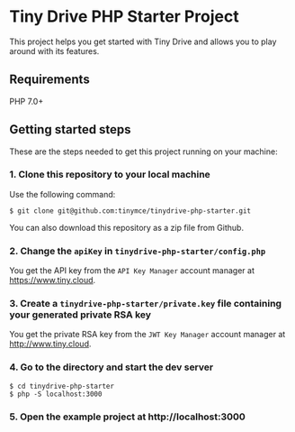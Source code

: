 # Tiny Drive PHP Starter Project

This project helps you get started with Tiny Drive and allows you to play around with its features.

## Requirements

PHP 7.0+

## Getting started steps

These are the steps needed to get this project running on your machine:

### 1. Clone this repository to your local machine

Use the following command:

```
$ git clone git@github.com:tinymce/tinydrive-php-starter.git
```

You can also download this repository as a zip file from Github.

### 2. Change the `apiKey` in `tinydrive-php-starter/config.php`

You get the API key from the `API Key Manager` account manager at https://www.tiny.cloud.

### 3. Create a `tinydrive-php-starter/private.key` file containing your generated private RSA key

You get the private RSA key from the `JWT Key Manager` account manager at http://www.tiny.cloud.

### 4. Go to the directory and start the dev server

```
$ cd tinydrive-php-starter
$ php -S localhost:3000
```

### 5. Open the example project at http://localhost:3000
